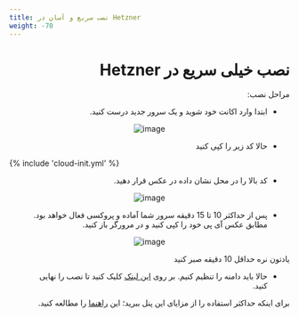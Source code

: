 ```yaml
---
title: نصب سریع و آسان در Hetzner
weight: -70
---
```



<div dir="rtl" markdown="1">
<!-- [آموزش گرفتن اکانت هتزنر از صفر تا صد](https://www.youtube.com/watch?v=XfS2Y6hZkqw) -->


# نصب خیلی سریع در Hetzner

</div>

<!--

<div align=center markdown=1>

**فیلم آموزش هتزنر از صفر تا صد**
[![Hetzner](https://img.youtube.com/vi/vQ-NAfRXTZo/maxresdefault.jpg)](https://www.youtube.com/watch?v=vQ-NAfRXTZo)

</div>

-->

<div dir="rtl" markdown=1>
مراحل نصب:

- ابتدا وارد اکانت خود شوید و یک سرور جدید درست کنید.
</div>

<div align=center markdown=1>
  
![image](https://user-images.githubusercontent.com/114227601/206861285-58832cec-a2a3-441e-91d4-8300d16584d6.png)
</div>
<div dir="rtl" markdown=1>
  
- حالا کد زیر را کپی کنید
  
</div>


{% include 'cloud-init.yml' %}

<div dir="rtl" markdown=1>
  
- کد بالا را در محل نشان داده در عکس قرار دهید.

</div>

<div align=center markdown=1>
  
![image](https://user-images.githubusercontent.com/114227601/206861304-656682b4-17a3-44c1-89f9-7b0d89566728.png)
</div>

<div dir="rtl" markdown=1>
  
* پس از حداکثر 10 تا 15 دقیقه سرور شما آماده و پروکسی فعال خواهد بود. مطابق عکس آی پی خود را کپی کنید و در مرورگر باز کنید.

</div>

<div align=center markdown=1>
  
![image](https://user-images.githubusercontent.com/114227601/206861323-1de41700-6ce4-403a-a644-0836e2a22876.png)
</div>

<div dir="rtl" markdown=1>
  
یادتون نره حداقل 10 دقیقه  صبر کنید

* حالا باید دامنه را تنظیم کنیم. بر روی [این لینک](/fa/manager/installation-and-setup/Guide-for-setting-up-the-domain-and-finalizing-the-installation/) کلیک کنید تا نصب را نهایی کنید.

برای اینکه حداکثر استفاده را از مزایای این پنل ببرید؛ این [راهنما](/fa/manager/configuration-and-advanced-settings/How-to-configure-Hiddify-panel-properly/) را مطالعه کنید.

</div>
